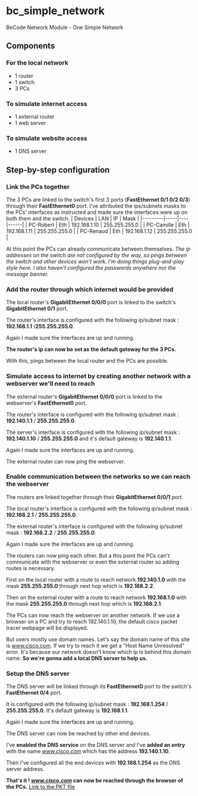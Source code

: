# bc_simple_network
BeCode Network Module - One Simple Network

## Components

### For the local network
 - 1 router
 - 1 switch
 - 3 PCs

### To simulate internet access
 - 1 external router
 - 1 web server
 
### To simulate website access
 - 1 DNS server

## Step-by-step configuration

### Link the PCs together
The 3 PCs are linked to the switch's first 3 ports (**FastEthernet 0/1 0/2 0/3**) through their **FastEthernet0** port. I've attributed the ips/subnets masks to the PCs' interfaces as instructed and made sure the interfaces were up on both them and the switch.
| Devices | LAN | IP | Mask |
|---------|-----|----|------|
| PC-Robert | Eth | 192.168.1.10 | 255.255.255.0 | 
| PC-Camille | Eth | 192.168.1.11 | 255.255.255.0 |
| PC-Renaud | Eth | 192.168.1.12 | 255.255.255.0 |

At this point the PCs can already communicate between themselves. *The ip addresses on the switch are not configured by the way, so pings between the switch and other devices won't work. I'm doing things plug-and-play style here. I also haven't configured the passwords anywhere nor the message banner.*

### Add the router through which internet would be provided
The local router's **GigabitEthernet 0/0/0** port is linked to the switch's **GigabitEthernet 0/1** port. 

The router's interface is configured with the following ip/subnet mask : **192.168.1.1** /**255.255.255.0**. 

Again I made sure the interfaces are up and running. 

**The router's ip can now be set as the default gateway for the 3 PCs.**

With this, pings between the local router and the PCs are possible.

### Simulate access to internet by creating another network with a webserver we'll need to reach
The external router's **GigabitEthernet 0/0/0** port is linked to the webserver's **FastEthernet0** port. 

The router's interface is configured with the following ip/subnet mask : **192.140.1.1** / **255.255.255.0**. 

The server's interface is configured with the following ip/subnet mask : **192.140.1.10** / **255.255.255.0** and it's default gateway is **192.140.1.1**. 

Again I made sure the interfaces are up and running.

The external router can now ping the webserver.

### Enable communication between the networks so we can reach the webserver
The routers are linked together through their **GigabitEthernet 0/0/1** port. 

The local router's interface is configured with the following ip/subnet mask : **192.168.2.1** / **255.255.255.0**. 

The external router's interface is configured with the following ip/subnet mask : **192.168.2.2** / **255.255.255.0**. 

Again I made sure the interfaces are up and running.

The routers can now ping each other. But a this point the PCs can't communicate with the webserver or even the external router so adding routes is necessary.

First on the local router with a route to reach network **192.140.1.0** with the mask **255.255.255.0** through next hop which is **192.168.2.2**.

Then on the external router with a route to reach network **192.168.1.0** with the mask **255.255.255.0** through next hop which is **192.168.2.1**.

The PCs can now reach the webserver on another network. If we use a browser on a PC and try to reach 192.140.1.10, the default cisco packet tracer webpage will be displayed. 

But users mostly use domain names. Let's say the domain name of this site is www.cisco.com. If we try to reach it we get a "Host Name Unresolved" error. It's because our network doesn't know which ip is behind this domain name. **So we're gonna add a local DNS server to help us.**

### Setup the DNS server
The DNS server will be linked through its **FastEthernet0** port to the switch's **FastEthernet 0/4** port. 

It is configured with the following ip/subnet mask : **192.168.1.254** / **255.255.255.0**. It's default gateway is **192.168.1.1**. 

Again I made sure the interfaces are up and running.

The DNS server can now be reached by other end devices.

I've **enabled the DNS service** on the DNS server and I've **added an entry** with the name *www.cisco.com* which has the address **192.140.1.10**. 

Then I've configured all the end devices with **192.168.1.254** as the DNS server address.

**That's it ! *www.cisco.com* can now be reached through the browser of the PCs.**
[Link to the PKT file](https://github.com/alexandrentougas/building_a_simple_network/blob/main/simpleNetworkFinal.pkt)
